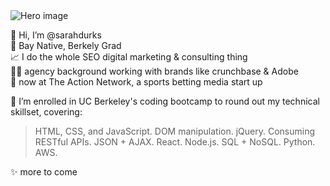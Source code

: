 <img src="https://user-images.githubusercontent.com/77648727/107983648-0fb34700-6f7b-11eb-897d-ea0e6255347d.png" alt="Hero image" style="max-width:100%;">

👋 Hi, I’m @sarahdurks  
📍 Bay Native, Berkely Grad  
📈 I do the whole SEO digital marketing & consulting thing  
:woman_technologist: agency background working with brands like crunchbase & Adobe  
:football: now at The Action Network, a sports betting media start up  


🌱 I’m enrolled in UC Berkeley's coding bootcamp to round out my technical skillset, covering:


> HTML, CSS, and JavaScript. 
> DOM manipulation. 
> jQuery. 
> Consuming RESTful APIs. 
> JSON + AJAX. 
> React. 
> Node.js. 
> SQL + NoSQL. 
> Python. 
> AWS. 

✨ more to come

